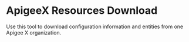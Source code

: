 # ApigeeX Resources Download
Use this tool to download configuration information and entities from one Apigee X organization.
